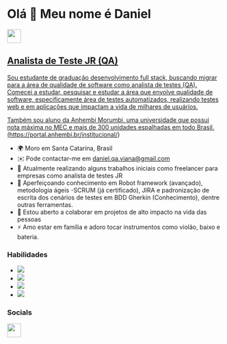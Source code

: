 Olá 👋 Meu nome é Daniel
============================
<a href="https://www.linkedin.com/in/daniel-vianna-8a646a285" target="_blank" rel="noreferrer"><img src="https://raw.githubusercontent.com/danielcranney/readme-generator/main/public/icons/socials/linkedin.svg" width="32" height="32" />

Analista de Teste JR (QA)
------------------------

Sou estudante de graduação desenvolvimento full stack, buscando migrar para a área de qualidade de software como analista de testes (QA). Comecei a estudar, pesquisar e estudar a área que envolve qualidade de software, especificamente área de testes automatizados, realizando testes web e em aplicações que impactam a vida de milhares de usuários.

Também sou aluno da Anhembi Morumbi, uma universidade que possui nota máxima no MEC  e mais de 300 unidades espalhadas em todo Brasil. (https://portal.anhembi.br/institucional/)

* 🌍 Moro em Santa Catarina, Brasil
* ✉️ Pode contactar-me em [daniel.qa.viana@gmail.com](mailto:daniel.qa.viana@gmail.com)
* 🚀 Atualmente realizando alguns trabalhos iniciais como freelancer para empresas como analista de testes JR
* 🧠 Aperfeiçoando conhecimento em Robot framework (avançado), metodologia ágeis -SCRUM (já certificado), JIRA e padronização de escrita dos cenários de testes em 
      BDD Gherkin (Conhecimento), dentre outras ferramentas.
* 🤝 Estou aberto a colaborar em projetos de alto impacto na vida das pessoas
* ⚡ Amo estar em família e adoro tocar instrumentos como violão, baixo e bateria.

 ### Habilidades

* <img src="https://img.shields.io/badge/Robot%20Framework-000000?style=for-the-badge&logo=robot-framework&logoColor=white" /> <br/>
* <img src="https://img.shields.io/badge/Selenium-43B02A?style=for-the-badge&logo=Selenium&logoColor=white"/> <br/>
* <img src="https://img.shields.io/badge/VSCode-0078D4?style=for-the-badge&logo=visual%20studio%20code&logoColor=white"/> <br/>
* <img src="https://img.shields.io/badge/Jira-0052CC?style=for-the-badge&logo=Jira&logoColor=white" />

### Socials

<a href="https://www.linkedin.com/in/daniel-vianna-8a646a285" target="_blank" rel="noreferrer"><img src="https://raw.githubusercontent.com/danielcranney/readme-generator/main/public/icons/socials/linkedin.svg" width="32" height="32" />
